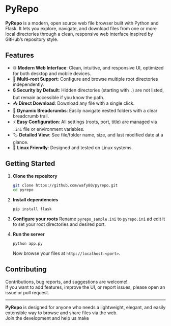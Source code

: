# PyRepo

**PyRepo** is a modern, open source web file browser built with Python and Flask. It lets you explore, navigate, and download files from one or more local directories through a clean, responsive web interface inspired by GitHub’s repository style.

## Features

- 🌐 **Modern Web Interface**: Clean, intuitive, and responsive UI, optimized for both desktop and mobile devices.
- 📁 **Multi-root Support**: Configure and browse multiple root directories independently.
- 🔒 **Security by Default**: Hidden directories (starting with `.`) are not listed, but remain accessible if you know the path.
- 📥 **Direct Download**: Download any file with a single click.
- 🧭 **Dynamic Breadcrumbs**: Easily navigate nested folders with a clear breadcrumb trail.
- ⚡ **Easy Configuration**: All settings (roots, port, title) are managed via `.ini` file or environment variables.
- 🏷️ **Detailed View**: See file/folder name, size, and last modified date at a glance.
- 🐧 **Linux Friendly**: Designed and tested on Linux systems.

## Getting Started

1. **Clone the repository**
   ```bash
   git clone https://github.com/wafy80/pyrepo.git
   cd pyrepo
   ```

2. **Install dependencies**
   ```bash
   pip install flask
   ```

3. **Configure your roots**
   Rename `pyrepo_sample.ini` to `pyrepo.ini` ad edit it to set your root directories and desired port.

4. **Run the server**
   ```bash
   python app.py
   ```
   Now browse your files at `http://localhost:<port>`.

## Contributing

Contributions, bug reports, and suggestions are welcome!  
If you want to add features, improve the UI, or report issues, please open an issue or pull request.

---

**PyRepo** is designed for anyone who needs a lightweight, elegant, and easily extensible way to browse and share files via the web.  
Join the development and help us make
